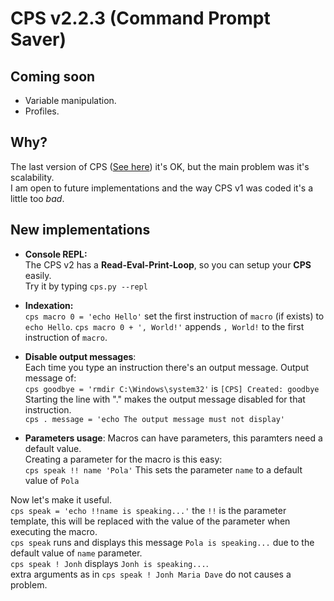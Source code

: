 # CPS v2.2.3 (Command Prompt Saver)

## Coming soon
- Variable manipulation.
- Profiles.

## Why?
The last version of CPS ([See here](https://github.com/POLA-LCS/CPS)) it's OK, but the main problem was it's scalability.  
I am open to future implementations and the way CPS v1 was coded it's a little too _bad_.

## New implementations
- **Console REPL:**  
The CPS v2 has a **Read-Eval-Print-Loop**, so you can setup your **CPS** easily.  
Try it by typing `cps.py --repl`

- **Indexation:**  
`cps macro 0 = 'echo Hello'` set the first instruction of `macro` (if exists) to `echo Hello`.
`cps macro 0 + ', World!'` appends `, World!` to the first instruction of `macro`.

- **Disable output messages**:  
Each time you type an instruction there's an output message. Output message of:  
`cps goodbye = 'rmdir C:\Windows\system32'` is `[CPS] Created: goodbye`  
Starting the line with "." makes the output message disabled for that instruction.  
`cps . message = 'echo The output message must not display'`

- **Parameters usage**:
Macros can have parameters, this paramters need a default value.  
Creating a parameter for the macro is this easy:  
`cps speak !! name 'Pola'` This sets the parameter `name` to a default value of `Pola` 

Now let's make it useful.  
`cps speak = 'echo !!name is speaking...'` the `!!` is the parameter template, this will be replaced with the value of the parameter when executing the macro.  
`cps speak` runs and displays this message `Pola is speaking...` due to the default value of `name` parameter.  
`cps speak ! Jonh` displays `Jonh is speaking...`.  
extra arguments as in `cps speak ! Jonh Maria Dave` do not causes a problem.  
